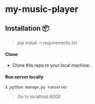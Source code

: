 # my-music-player

## Installation 📦

>pip install -r requirements.txt
#### Clone

- Clone this repo to your local machine.

#### Run server locally

```shell
$ python manage.py runserver
```
> Go to localhost:8000
